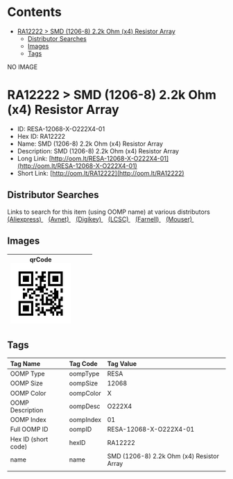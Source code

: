 



Contents
========

* [RA12222 > SMD (1206-8) 2.2k Ohm (x4) Resistor Array](#ra12222--smd-1206-8-22k-ohm-x4-resistor-array)
	* [Distributor Searches](#distributor-searches)
	* [Images](#images)
	* [Tags](#tags)
  
NO IMAGE  
# RA12222 > SMD (1206-8) 2.2k Ohm (x4) Resistor Array

- ID: RESA-12068-X-O222X4-01
- Hex ID: RA12222
- Name: SMD (1206-8) 2.2k Ohm (x4) Resistor Array
- Description: SMD (1206-8) 2.2k Ohm (x4) Resistor Array
- Long Link: [http://oom.lt/RESA-12068-X-O222X4-01](http://oom.lt/RESA-12068-X-O222X4-01)
- Short Link: [http://oom.lt/RA12222](http://oom.lt/RA12222)

## Distributor Searches
  
Links to search for this item (using OOMP name) at various distributors  
[(Aliexpress) ](https://www.aliexpress.com/wholesale?SearchText=1117SMD+1206-8+2.2k+Ohm+x4+Resistor+Array)&nbsp;&nbsp;&nbsp;[(Avnet) ](https://www.avnet.com/shop/us/search/SMD+1206-8+2.2k+Ohm+x4+Resistor+Array)&nbsp;&nbsp;&nbsp;[(Digikey) ](https://www.digikey.co.uk/en/products/result?s=SMD+1206-8+2.2k+Ohm+x4+Resistor+Array)&nbsp;&nbsp;&nbsp;[(LCSC) ](https://www.lcsc.com/search?q=SMD+1206-8+2.2k+Ohm+x4+Resistor+Array)&nbsp;&nbsp;&nbsp;[(Farnell) ](https://uk.farnell.com/search?st=SMD+1206-8+2.2k+Ohm+x4+Resistor+Array)&nbsp;&nbsp;&nbsp;[(Mouser) ](https://www.mouser.com/c/?q=SMD+1206-8+2.2k+Ohm+x4+Resistor+Array)&nbsp;&nbsp;&nbsp;
## Images
  

|qrCode<br>[![](https://raw.githubusercontent.com/oomlout/oomlout_OOMP_parts_V2/main/RESA/12068/X/O222X4/01/qrCode_140.png)](https://github.com/oomlout/oomlout_OOMP_parts_V2/tree/main/RESA/12068/X/O222X4/01/qrCode.png)||||
| :---: | :---: | :---: | :---: |

## Tags
  

|Tag Name|Tag Code|Tag Value|
| :--- | :--- | :--- |
|OOMP Type|oompType|RESA|
|OOMP Size|oompSize|12068|
|OOMP Color|oompColor|X|
|OOMP Description|oompDesc|O222X4|
|OOMP Index|oompIndex|01|
|Full OOMP ID|oompID|RESA-12068-X-O222X4-01|
|Hex ID (short code)|hexID|RA12222|
|name|name|SMD (1206-8) 2.2k Ohm (x4) Resistor Array|
||||

